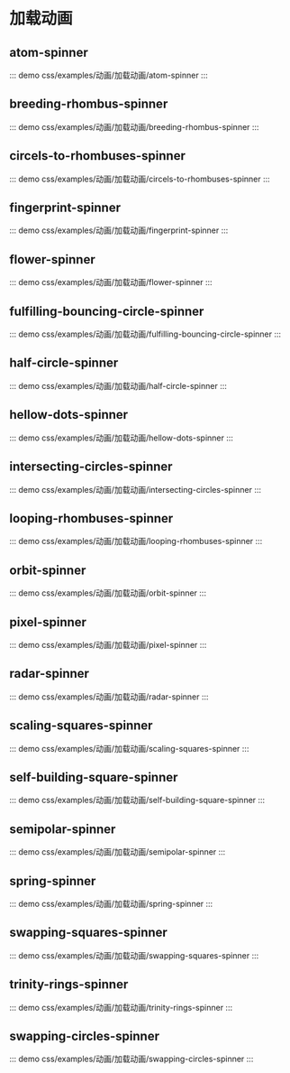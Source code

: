 # 加载动画

## atom-spinner

::: demo
css/examples/动画/加载动画/atom-spinner
:::

## breeding-rhombus-spinner
::: demo
css/examples/动画/加载动画/breeding-rhombus-spinner
:::

## circels-to-rhombuses-spinner
::: demo
css/examples/动画/加载动画/circels-to-rhombuses-spinner
:::

## fingerprint-spinner
::: demo
css/examples/动画/加载动画/fingerprint-spinner
:::

## flower-spinner
::: demo
css/examples/动画/加载动画/flower-spinner
:::

## fulfilling-bouncing-circle-spinner
::: demo
css/examples/动画/加载动画/fulfilling-bouncing-circle-spinner
:::

## half-circle-spinner
::: demo
css/examples/动画/加载动画/half-circle-spinner
:::

## hellow-dots-spinner
::: demo
css/examples/动画/加载动画/hellow-dots-spinner
:::

## intersecting-circles-spinner
::: demo
css/examples/动画/加载动画/intersecting-circles-spinner
:::

## looping-rhombuses-spinner
::: demo
css/examples/动画/加载动画/looping-rhombuses-spinner
:::

## orbit-spinner
::: demo
css/examples/动画/加载动画/orbit-spinner
:::

## pixel-spinner
::: demo
css/examples/动画/加载动画/pixel-spinner
:::

## radar-spinner
::: demo
css/examples/动画/加载动画/radar-spinner
:::

## scaling-squares-spinner
::: demo
css/examples/动画/加载动画/scaling-squares-spinner
:::

## self-building-square-spinner
::: demo
css/examples/动画/加载动画/self-building-square-spinner
:::

## semipolar-spinner
::: demo
css/examples/动画/加载动画/semipolar-spinner
:::

## spring-spinner
::: demo
css/examples/动画/加载动画/spring-spinner
:::

## swapping-squares-spinner
::: demo
css/examples/动画/加载动画/swapping-squares-spinner
:::

## trinity-rings-spinner
::: demo
css/examples/动画/加载动画/trinity-rings-spinner
:::

## swapping-circles-spinner
::: demo
css/examples/动画/加载动画/swapping-circles-spinner
:::
